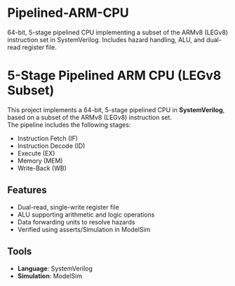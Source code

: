 # Pipelined-ARM-CPU
64-bit, 5-stage pipelined CPU implementing a subset of the ARMv8 (LEGv8) instruction set in SystemVerilog. Includes hazard handling, ALU, and dual-read register file.

# 5-Stage Pipelined ARM CPU (LEGv8 Subset)

This project implements a 64-bit, 5-stage pipelined CPU in **SystemVerilog**, based on a subset of the ARMv8 (LEGv8) instruction set.  
The pipeline includes the following stages:
- Instruction Fetch (IF)
- Instruction Decode (ID)
- Execute (EX)
- Memory (MEM)
- Write-Back (WB)

## Features
- Dual-read, single-write register file
- ALU supporting arithmetic and logic operations
- Data forwarding units to resolve hazards
- Verified using asserts/Simulation in ModelSim

## Tools
- **Language**: SystemVerilog  
- **Simulation**: ModelSim  
